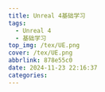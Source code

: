 ```yaml
---
title: Unreal 4基础学习
tags:
  - Unreal 4
  - 基础学习
top_img: /tex/UE.png
cover: /tex/UE.png
abbrlink: 878e55c0
date: 2024-11-23 22:16:37
categories:
---
```

